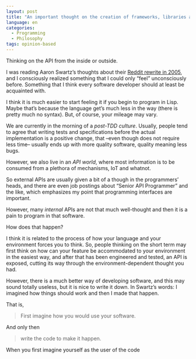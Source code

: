 ```yaml
---
layout: post
title: "An important thought on the creation of frameworks, libraries and software"
language: en
categories:
  - Programming
  - Philosophy
tags: opinion-based
---
```


Thinking on the API from the inside or outside.

I was reading Aaron Swartz’s thoughts about their [Reddit rewrite in 2005](http://www.aaronsw.com/weblog/rewritingreddit), and I consciously realized something that I could only “feel” unconsciously before. Something that I think every software developer should at least be acquainted with.

I think it is much easier to start feeling it if you begin to program in Lisp. Maybe that’s because the language get’s much less in the way (there is pretty much no syntax). But, of course, your mileage may vary.

We are currently in the morning of a *post-TDD culture*. Usually, people tend to agree that writing tests and specifications before the actual implementation is a positive change, that –even though does not require less time– usually ends up with more quality software, quality meaning less bugs.

However, we also live in an *API world*, where most information is to be consumed from a plethora of mechanisms, IoT and whatnot.

So external APIs are usually given a bit of a though in the programmers’ heads, and there are even job postings about “Senior API Programmer” and the like, which emphasizes my point that programming interfaces are important.

However, many *internal* APIs are not that much well-thought and then it is a pain to program in that software.

How does that happen?

I think it is related to the process of how your language and your environment forces you to think. So, people thinking on the short term may first think on how can your feature be accommodated to your environment in the easiest way, and after that has been engineered and tested, an API is exposed, cutting its way through the environment-dependent thought you had.

However, there is a much better way of developing software, and this may sound totally useless, but it is nice to write it down. In Swartz’s words: I imagined how things should work and then I made that happen.

That is,

> First imagine how you would use your software.

And only then

> write the code to make it happen.

When you first imagine yourself as the user of the code

